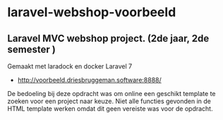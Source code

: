 # laravel-webshop-voorbeeld

## Laravel MVC webshop project. (2de jaar, 2de semester )

Gemaakt met laradock en docker
Laravel 7

 - http://voorbeeld.driesbruggeman.software:8888/
 
De bedoeling bij deze opdracht was om online een geschikt template te zoeken voor een project naar keuze.
Niet alle functies gevonden in de HTML template werken omdat dit geen vereiste was voor de opdracht.


